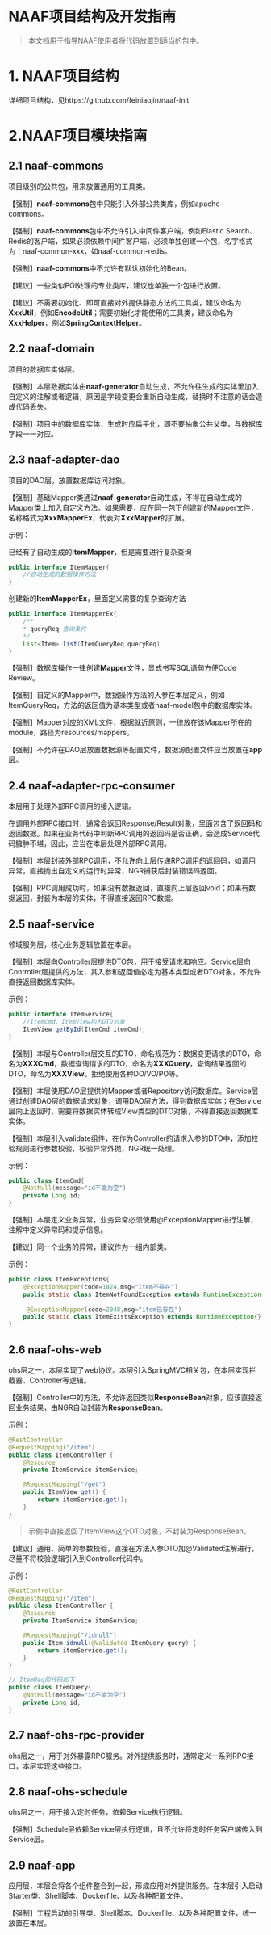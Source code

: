 # NAAF项目结构及开发指南

> 本文档用于指导NAAF使用者将代码放置到适当的包中。

# 1. NAAF项目结构

详细项目结构，见https://github.com/feiniaojin/naaf-init

# 2.NAAF项目模块指南

## 2.1 naaf-commons

项目级别的公共包，用来放置通用的工具类。

【强制】**naaf-commons**包中只能引入外部公共类库，例如apache-commons。

【强制】**naaf-commons**包中不允许引入中间件客户端，例如Elastic Search、Redis的客户端，如果必须依赖中间件客户端，必须单独创建一个包，名字格式为：naaf-common-xxx，如naaf-common-redis。

【强制】**naaf-commons**中不允许有默认初始化的Bean。

【建议】一些类似POI处理的专业类库，建议也单独一个包进行放置。

【建议】不需要初始化、即可直接对外提供静态方法的工具类，建议命名为**XxxUtil**，例如**EncodeUtil**；需要初始化才能使用的工具类，建议命名为**XxxHelper**，例如**SpringContextHelper**。

## 2.2 naaf-domain
项目的数据库实体层。

【强制】本层数据实体由**naaf-generator**自动生成，不允许往生成的实体里加入自定义的注解或者逻辑，原因是字段变更会重新自动生成，替换时不注意的话会造成代码丢失。

【强制】项目中的数据库实体，生成时应扁平化，即不要抽象公共父类，与数据库字段一一对应。

## 2.3 naaf-adapter-dao

项目的DAO层，放置数据库访问对象。

【强制】基础Mapper类通过**naaf-generator**自动生成，不得在自动生成的Mapper类上加入自定义方法。如果需要，应在同一包下创建新的Mapper文件，名称格式为**XxxMapperEx**，代表对**XxxMapper**的扩展。

示例：

已经有了自动生成的**ItemMapper**，但是需要进行复杂查询

```java
public interface ItemMapper{
    //自动生成的数据操作方法
}
```

创建新的**ItemMapperEx**，里面定义需要的复杂查询方法

```java
public interface ItemMapperEx{
    /**
    * queryReq 查询条件
    */
    List<Item> list(ItemQueryReq queryReq)
}
```

【强制】数据库操作一律创建**Mapper**文件，显式书写SQL语句方便Code Review。

【强制】自定义的Mapper中，数据操作方法的入参在本层定义，例如ItemQueryReq，方法的返回值为基本类型或者naaf-model包中的数据库实体。

【强制】Mapper对应的XML文件，根据就近原则，一律放在该Mapper所在的module，路径为resources/mappers。

【强制】不允许在DAO层放置数据源等配置文件，数据源配置文件应当放置在**app**层。

## 2.4 naaf-adapter-rpc-consumer

本层用于处理外部RPC调用的接入逻辑。

在调用外部RPC接口时，通常会返回Response/Result对象，里面包含了返回码和返回数据。如果在业务代码中判断RPC调用的返回码是否正确，会造成Service代码臃肿不堪，因此，应当在本层处理外部RPC调用。

【强制】本层封装外部RPC调用，不允许向上层传递RPC调用的返回码，如调用异常，直接抛出自定义的运行时异常，NGR捕获后封装错误码返回。

【强制】RPC调用成功时，如果没有数据返回，直接向上层返回void；如果有数据返回，封装为本层的实体，不得直接返回RPC数据。

## 2.5 naaf-service

领域服务层，核心业务逻辑放置在本层。

【强制】本层向Controller层提供DTO包，用于接受请求和响应。Service层向Controller层提供的方法，其入参和返回值必定为基本类型或者DTO对象，不允许直接返回数据库实体。

示例：

```java
public interface ItemService{
    //ItemCmd、ItemView均为DTO对象
    ItemView getById(ItemCmd itemCmd);
}
```

【强制】本层与Controller层交互的DTO，命名规范为：数据变更请求的DTO，命名为**XXXCmd**，数据查询请求的DTO，命名为**XXXQuery**，查询结果返回的DTO，命名为**XXXView**。拒绝使用各种DO/VO/PO等。

【强制】本层使用DAO层提供的Mapper或者Repository访问数据库。Service层通过创建DAO层的数据请求对象，调用DAO层方法，得到数据库实体；在Service层向上返回时，需要将数据实体转成View类型的DTO对象，不得直接返回数据库实体。

【强制】本层引入validate组件，在作为Controller的请求入参的DTO中，添加校验规则进行参数校验，校验异常外抛，NGR统一处理。

示例：

```java
public class ItemCmd{
    @NotNull(message="id不能为空")
    private Long id;
}
```

【强制】本层定义业务异常，业务异常必须使用@ExceptionMapper进行注解，注解中定义异常码和提示信息。

【建议】同一个业务的异常，建议作为一组内部类。

示例：

```java
public class ItemExceptions{
    @ExceptionMapper(code=1024,msg="item不存在")
    public static class ItemNotFoundException extends RuntimeException{}
    
     @ExceptionMapper(code=2048,msg="item已存在")
    public static class ItemExistsException extends RuntimeException{}
}
```

## 2.6 naaf-ohs-web

ohs层之一，本层实现了web协议。本层引入SpringMVC相关包，在本层实现拦截器、Controller等逻辑。

【强制】Controller中的方法，不允许返回类似**ResponseBean**对象，应该直接返回业务结果，由NGR自动封装为**ResponseBean**。

示例：

```java
@RestController
@RequestMapping("/item")
public class ItemController {
    @Resource
    private ItemService itemService;

    @RequestMapping("/get")
    public ItemView get() {
        return itemService.get();
    }
}
```

> 示例中直接返回了ItemView这个DTO对象，不封装为ResponseBean。

【建议】通用、简单的参数校验，直接在方法入参DTO加@Validated注解进行，尽量不将校验逻辑引入到Controller代码中。

示例：

```java
@RestController
@RequestMapping("/item")
public class ItemController {
    @Resource
    private ItemService itemService;

    @RequestMapping("/idnull")
    public Item idnull(@Validated ItemQuery query) {
        return itemService.get();
    }
}

// ItemReq的代码如下
public class ItemQuery{
    @NotNull(message="id不能为空")
    private Long id;
}
```

## 2.7 naaf-ohs-rpc-provider

ohs层之一，用于对外暴露RPC服务。对外提供服务时，通常定义一系列RPC接口，本层实现这些接口。

## 2.8 naaf-ohs-schedule

ohs层之一，用于接入定时任务，依赖Service执行逻辑。

【强制】Schedule层依赖Service层执行逻辑，且不允许将定时任务客户端传入到Service层。

## 2.9 naaf-app

应用层，本层会将各个组件整合到一起，形成应用对外提供服务。在本层引入启动Starter类、Shell脚本、Dockerfile、以及各种配置文件。

【强制】工程启动的引导类、Shell脚本、Dockerfile、以及各种配置文件，统一放置在本层。